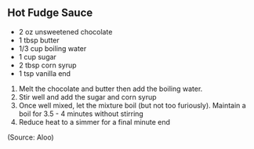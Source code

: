 ## Hot Fudge Sauce

- 2 oz unsweetened chocolate
- 1 tbsp butter
- 1/3 cup boiling water
- 1 cup sugar
- 2 tbsp corn syrup
- 1 tsp vanilla
end

1. Melt the chocolate and butter then add the boiling water.
2. Stir well and add the sugar and corn syrup
3. Once well mixed, let the mixture boil (but not too furiously). Maintain a boil for 3.5 - 4 minutes without stirring
4. Reduce heat to a simmer for a final minute
end

(Source: Aloo)